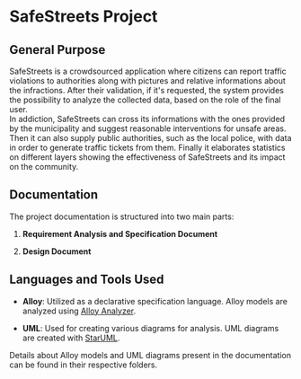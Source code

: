 # SafeStreets Project

## General Purpose
SafeStreets is a crowdsourced application where citizens can report traffic violations to
authorities along with pictures and relative informations about the infractions. After their
validation, if it's requested, the system provides the possibility to analyze the collected data,
based on the role of the final user.  
In addiction, SafeStreets can cross its informations with the ones provided by the
municipality and suggest reasonable interventions for unsafe areas. Then it can also supply
public authorities, such as the local police, with data in order to generate traffic tickets from them. Finally it elaborates statistics on different layers showing the effectiveness of
SafeStreets and its impact on the community.

## Documentation

The project documentation is structured into two main parts:

1. **Requirement Analysis and Specification Document**

2. **Design Document**

## Languages and Tools Used

- **Alloy**: Utilized as a declarative specification language. Alloy models are analyzed using [Alloy Analyzer](https://alloytools.org).

- **UML**: Used for creating various diagrams for analysis. UML diagrams are created with [StarUML](https://staruml.io/).

Details about Alloy models and UML diagrams present in the documentation can be found in their respective folders.